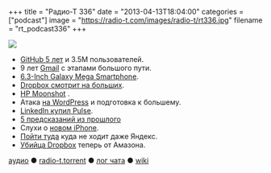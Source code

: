 +++
title = "Радио-Т 336"
date = "2013-04-13T18:04:00"
categories = ["podcast"]
image = "https://radio-t.com/images/radio-t/rt336.jpg"
filename = "rt_podcast336"
+++

![](https://radio-t.com/images/radio-t/rt336.jpg)

* [GitHub 5 лет](http://www.slashgear.com/github-turns-five-boasts-3-5-million-users-11277490/) и 3.5М пользователей.
* 9 лет [Gmail](http://www.androidauthority.com/google-celebrates-9-years-gmail-infographic-188396/) с этапами большого пути.
* [6.3-Inch Galaxy Mega Smartphone](http://mashable.com/2013/04/11/samsung-galaxy-mega/).
* [Dropbox смотрит на больших](http://techcrunch.com/2013/04/10/dropbox-for-teams-gets-dropped-in-re-branding-to-reflect-business-focus/).
* [HP Moonshot](http://www.engadget.com/2013/04/09/hp-moonshot-official/) .
*  Атака [на WordPress](http://arstechnica.com/security/2013/04/huge-attack-on-wordpress-sites-could-spawn-never-before-seen-super-botnet/) и подготовка к большему.
* [LinkedIn купил Pulse](http://www.androidauthority.com/linkedin-pulse-acquisition-189286/).
* [5 предсказаний из прошлого](http://www.makeuseof.com/tag/the-future-is-here-5-predictions-from-the-past-did-these-come-true/)
*  Слухи о [новом iPhone](http://www.macrumors.com/2013/04/12/analyst-iphone-5s-will-have-larger-camera-new-fingerprint-technology-same-screen-size/).
* [Пойти туда](http://money.cnn.com/2013/04/08/technology/security/shodan/) куда не ходит даже Яндекс.
* [Убийца Dropbox](http://arstechnica.com/information-technology/2013/04/amazon-turns-cloud-drive-into-a-dropbox-rival-with-file-syncing/) теперь от Амазона.

[аудио](http://cdn.radio-t.com/rt_podcast336.mp3) ● [radio-t.torrent](http://cdn.radio-t.com/torrents/rt_podcast336.mp3.torrent) ● [лог чата](http://chat.radio-t.com/logs/radio-t-336.html) ● [wiki](http://wiki.radio-t.com/%D0%92%D1%8B%D0%BF%D1%83%D1%81%D0%BA_336)<audio src="http://cdn.radio-t.com/rt_podcast336.mp3" preload="none"></audio>